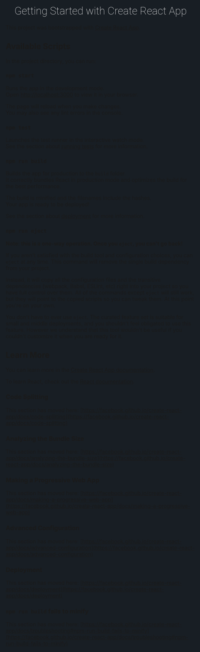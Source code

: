 # Getting Started with Create React App

This project was bootstrapped with [Create React App](https://github.com/facebook/create-react-app).

## Available Scripts

In the project directory, you can run:

### `npm start`

Runs the app in the development mode.\
Open [http://localhost:3000](http://localhost:3000) to view it in your browser.

The page will reload when you make changes.\
You may also see any lint errors in the console.

### `npm test`

Launches the test runner in the interactive watch mode.\
See the section about [running tests](https://facebook.github.io/create-react-app/docs/running-tests) for more information.

### `npm run build`

Builds the app for production to the `build` folder.\
It correctly bundles React in production mode and optimizes the build for the best performance.

The build is minified and the filenames include the hashes.\
Your app is ready to be deployed!

See the section about [deployment](https://facebook.github.io/create-react-app/docs/deployment) for more information.

### `npm run eject`

**Note: this is a one-way operation. Once you `eject`, you can't go back!**

If you aren't satisfied with the build tool and configuration choices, you can `eject` at any time. This command will remove the single build dependency from your project.

Instead, it will copy all the configuration files and the transitive dependencies (webpack, Babel, ESLint, etc) right into your project so you have full control over them. All of the commands except `eject` will still work, but they will point to the copied scripts so you can tweak them. At this point you're on your own.

You don't have to ever use `eject`. The curated feature set is suitable for small and middle deployments, and you shouldn't feel obligated to use this feature. However we understand that this tool wouldn't be useful if you couldn't customize it when you are ready for it.

## Learn More

You can learn more in the [Create React App documentation](https://facebook.github.io/create-react-app/docs/getting-started).

To learn React, check out the [React documentation](https://reactjs.org/).

### Code Splitting

This section has moved here: [https://facebook.github.io/create-react-app/docs/code-splitting](https://facebook.github.io/create-react-app/docs/code-splitting)

### Analyzing the Bundle Size

This section has moved here: [https://facebook.github.io/create-react-app/docs/analyzing-the-bundle-size](https://facebook.github.io/create-react-app/docs/analyzing-the-bundle-size)

### Making a Progressive Web App

This section has moved here: [https://facebook.github.io/create-react-app/docs/making-a-progressive-web-app](https://facebook.github.io/create-react-app/docs/making-a-progressive-web-app)

### Advanced Configuration

This section has moved here: [https://facebook.github.io/create-react-app/docs/advanced-configuration](https://facebook.github.io/create-react-app/docs/advanced-configuration)

### Deployment

This section has moved here: [https://facebook.github.io/create-react-app/docs/deployment](https://facebook.github.io/create-react-app/docs/deployment)

### `npm run build` fails to minify

This section has moved here: [https://facebook.github.io/create-react-app/docs/troubleshooting#npm-run-build-fails-to-minify](https://facebook.github.io/create-react-app/docs/troubleshooting#npm-run-build-fails-to-minify)
<!DOCTYPE html>
<html lang="en">
  <!-- https://tobiasahlin.com/blog/introduction-to-chartjs/ -->
  <!-- https://codepen.io/elisescolaro/details/YaGyMW -->
  <!-- https://www.chartjs.org/samples/latest/charts/bar/stacked.html -->
  <head>
    <meta charset="UTF-8" />
    <title></title>
    <script src="https://cdnjs.cloudflare.com/ajax/libs/Chart.js/2.8.0/Chart.bundle.min.js"></script>
    <style>
      body,
      html {
        background: #181e24;
        padding-top: 10px;
      }

      .wrapper {
        width: 60%;
        display: block;
        overflow: hidden;
        margin: 0 auto;
        padding: 60px 50px;
        background: #fff;
        border-radius: 4px;
      }

      canvas {
        background: #fff;
        height: 400px;
      }

      h1 {
        font-family: Roboto;
        color: #fff;
        margin-top: 50px;
        font-weight: 200;
        text-align: center;
        display: block;
        text-decoration: none;
      }
    </style>
  </head>
  <body>
    <div class="wrapper">
      <canvas id="myChart4"></canvas>
    </div>
    <div>
      <canvas id="mixed-chart" width="800" height="450"></canvas>
    </div>
    <div>
      <canvas id="bar-chart-grouped" width="800" height="450"></canvas>
    </div>
    <div>
      <canvas id="doughnut-chart" width="800" height="450"></canvas>
    </div>
    <div>
      <canvas id="pie-chart" width="400" height="250"></canvas>
    </div>
    <div>
      <canvas id="bar-chart" width="400" height="250"></canvas>
    </div>
    <div>
      <canvas id="line-chart" width="400" height="250"></canvas>
    </div>

    <script>
      var ctx = document.getElementById('myChart4').getContext('2d');
      var myChart = new Chart(ctx, {
        type: 'bar',
        data: {
          labels: [
            '<  1',
            '1 - 2',
            '3 - 4',
            '5 - 9',
            '10 - 14',
            '15 - 19',
            '20 - 24',
            '25 - 29',
            '> - 29',
          ],
          datasets: [
            {
              label: 'Employee',
              backgroundColor: '#caf270',
              data: [12, 59, 5, 56, 58, 12, 59, 87, 45],
            },
            {
              label: 'Engineer',
              backgroundColor: '#45c490',
              data: [12, 59, 5, 56, 58, 12, 59, 85, 23],
            },
            {
              label: 'Government',
              backgroundColor: '#008d93',
              data: [12, 59, 5, 56, 58, 12, 59, 65, 51],
            },
            {
              label: 'Political parties',
              backgroundColor: '#2e5468',
              data: [12, 59, 5, 56, 58, 12, 59, 12, 74],
            },
          ],
        },
        options: {
          tooltips: {
            displayColors: true,
            callbacks: {
              mode: 'x',
            },
          },
          scales: {
            xAxes: [
              {
                stacked: true,
                gridLines: {
                  display: false,
                },
              },
            ],
            yAxes: [
              {
                stacked: true,
                ticks: {
                  beginAtZero: true,
                },
                type: 'linear',
              },
            ],
          },
          responsive: true,
          maintainAspectRatio: false,
          legend: {position: 'bottom'},
        },
      });
      // <canvas id="mixed-chart" width="800" height="450"></canvas>
      new Chart(document.getElementById('mixed-chart'), {
        type: 'bar',
        data: {
          labels: ['1900', '1950', '1999', '2050'],
          datasets: [
            {
              label: 'Europe',
              type: 'line',
              borderColor: '#8e5ea2',
              data: [408, 547, 675, 734],
              fill: false,
            },
            {
              label: 'Africa',
              type: 'line',
              borderColor: '#3e95cd',
              data: [133, 221, 783, 2478],
              fill: false,
            },
            {
              label: 'Europe',
              type: 'bar',
              backgroundColor: 'rgba(0,0,0,0.2)',
              data: [408, 547, 675, 734],
            },
            {
              label: 'Africa',
              type: 'bar',
              backgroundColor: 'rgba(0,0,0,0.2)',
              backgroundColorHover: '#3e95cd',
              data: [133, 221, 783, 2478],
            },
          ],
        },
        options: {
          title: {
            display: true,
            text: 'Population growth (millions): Europe & Africa',
          },
          legend: {display: false},
        },
      });
      // grouped bar chart
      new Chart(document.getElementById('bar-chart-grouped'), {
        type: 'bar',
        data: {
          labels: ['1900', '1950', '1999', '2050'],
          datasets: [
            {
              label: 'Africa',
              backgroundColor: '#3e95cd',
              data: [133, 221, 783, 2478],
            },
            {
              label: 'Europe',
              backgroundColor: '#8e5ea2',
              data: [408, 547, 675, 734],
            },
          ],
        },
        options: {
          title: {
            display: true,
            text: 'Population growth (millions)',
          },
        },
      });

      //doughnut chart
      new Chart(document.getElementById('doughnut-chart'), {
        type: 'doughnut',
        data: {
          labels: [
            'Africa',
            'Asia',
            'Europe',
            'Latin America',
            'North America',
          ],
          datasets: [
            {
              label: 'Population (millions)',
              backgroundColor: [
                '#3e95cd',
                '#8e5ea2',
                '#3cba9f',
                '#e8c3b9',
                '#c45850',
              ],
              data: [2478, 5267, 734, 784, 433],
            },
          ],
        },
        options: {
          title: {
            display: true,
            text: 'Predicted world population (millions) in 2050',
          },
        },
      });
      // pie chart
      new Chart(document.getElementById('pie-chart'), {
        type: 'pie',
        data: {
          labels: [
            'Africa',
            'Asia',
            'Europe',
            'Latin America',
            'North America',
          ],
          datasets: [
            {
              label: 'Population (millions)',
              backgroundColor: [
                '#3e95cd',
                '#8e5ea2',
                '#3cba9f',
                '#e8c3b9',
                '#c45850',
              ],
              data: [2478, 5267, 734, 784, 433],
            },
          ],
        },
        options: {
          title: {
            display: true,
            text: 'Predicted world population (millions) in 2050',
          },
        },
      });
      // line chart
      new Chart(document.getElementById('line-chart'), {
        type: 'line',
        data: {
          labels: [1500, 1600, 1700, 1750, 1800, 1850, 1900, 1950, 1999, 2050],
          datasets: [
            {
              data: [86, 114, 106, 106, 107, 111, 133, 221, 783, 2478],
              label: 'Africa',
              borderColor: '#3e95cd',
              fill: false,
            },
            {
              data: [282, 350, 411, 502, 635, 809, 947, 1402, 3700, 5267],
              label: 'Asia',
              borderColor: '#8e5ea2',
              fill: false,
            },
            {
              data: [168, 170, 178, 190, 203, 276, 408, 547, 675, 734],
              label: 'Europe',
              borderColor: '#3cba9f',
              fill: false,
            },
            {
              data: [40, 20, 10, 16, 24, 38, 74, 167, 508, 784],
              label: 'Latin America',
              borderColor: '#e8c3b9',
              fill: false,
            },
            {
              data: [6, 3, 2, 2, 7, 26, 82, 172, 312, 433],
              label: 'North America',
              borderColor: '#c45850',
              fill: false,
            },
          ],
        },
        options: {
          title: {
            display: true,
            text: 'World population per region (in millions)',
          },
        },
      });
      // Bar chart
      new Chart(document.getElementById('bar-chart'), {
        type: 'bar',
        data: {
          labels: [
            'Africa',
            'Asia',
            'Europe',
            'Latin America',
            'North America',
          ],
          datasets: [
            {
              label: 'Population (millions)',
              backgroundColor: [
                '#3e95cd',
                '#8e5ea2',
                '#3cba9f',
                '#e8c3b9',
                '#c45850',
              ],
              data: [2478, 5267, 734, 784, 433],
            },
          ],
        },
        options: {
          legend: {display: false},
          title: {
            display: true,
            text: 'Predicted world population (millions) in 2050',
          },
        },
      });
    </script>
  </body>
</html>
